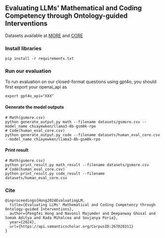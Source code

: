 ## Evaluating LLMs' Mathematical and Coding Competency through Ontology-guided Interventions

Datasets available at [MORE](https://huggingface.co/datasets/declare-lab/GSM8k_MORE) and [CORE](https://huggingface.co/datasets/declare-lab/HumanEval_CORE)


### Install libraries
```
pip install -r requirements.txt
```

### Run our evaluation
To run evaluation on our closed-format questions using gpt4o, you should first export your openai_api as
```
export gpt4o_api="XXX"
```

#### Generate the model outputs

```
# Math(gsmore.csv)
python generate_output.py math --filename datasets/gsmore.csv --model_name chiayewken/llama3-8b-gsm8k-rpo
# Code(human_eval_core.csv)
python generate_output.py code --filename datasets/human_eval_core.csv --model_name chiayewken/llama3-8b-gsm8k-rpo
```

#### Print result

```
# Math(gsmore.csv)
python print_result.py math_result --filename datasets/gsmore.csv
# Code(human_eval_core.csv)
python print_result.py code_result --filename datasets/human_eval_core.csv
```


### Cite
```
@inproceedings{Hong2024EvaluatingLM,
  title={Evaluating LLMs' Mathematical and Coding Competency through Ontology-guided Interventions},
  author={Pengfei Hong and Navonil Majumder and Deepanway Ghosal and Somak Aditya and Rada Mihalcea and Soujanya Poria},
  year={2024},
  url={https://api.semanticscholar.org/CorpusID:267028311}
}
```

